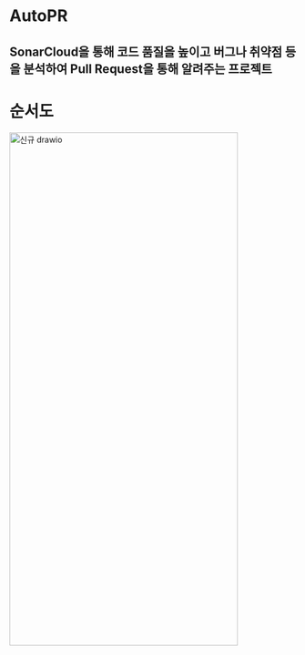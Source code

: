 # AutoPR
## SonarCloud을 통해 코드 품질을 높이고 버그나 취약점 등을 분석하여 Pull Request을 통해 알려주는 프로젝트

# 순서도
 <img width="401" height="901" alt="신규 drawio" src="https://github.com/user-attachments/assets/ec7b9a88-bc14-4da0-8839-262912ce882d" />
